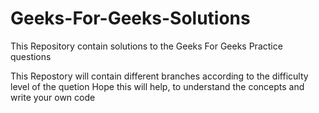 # Geeks-For-Geeks-Solutions
This Repository contain solutions to the Geeks For Geeks Practice questions

This Repostory will contain different branches according to the difficulty level of the quetion
Hope this will help, to understand the concepts and write your own code
